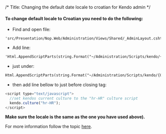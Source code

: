 /*
Title: Changing the default date locale to croatian for Kendo admin
*/

#### To change default locale to Croatian you need to do the following:

- Find and open file: 
```
'src/Presentation/Nop.Web/Administration/Views/Shared/_AdminLayout.cshtml'
```

- Add line: 
```html
'Html.AppendScriptParts(string.Format("~/Administration/Scripts/kendo/{0}/cultures/kendo.culture.hr-HR.min.js", kendoVersion));' 
```
- just under: 

```html
Html.AppendScriptParts(string.Format("~/Administration/Scripts/kendo/{0}/kendo.web.min.js", kendoVersion));
```

- then add line bellow to just before closing </head> tag:

```js
<script type="text/javascript">
  //set kendos current culture to the "hr-HR" culture script
  kendo.culture("hr-HR");
</script>
```

**Make sure the locale is the same as the one you have used above).**

For more information follow the topic [here](https://www.nopcommerce.com/boards/t/2653/how-to-change-date-format-for-admin-interface.aspx?p=6).
